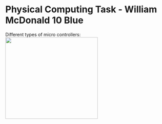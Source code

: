 # Physical Computing Task - William McDonald 10 Blue
<dl>
  <dt>Different types of micro controllers:</dt>

<img src="http://microbit.org/images/quickstart/microbit-plugged-in.gif" alt="" width="288" height="255">
